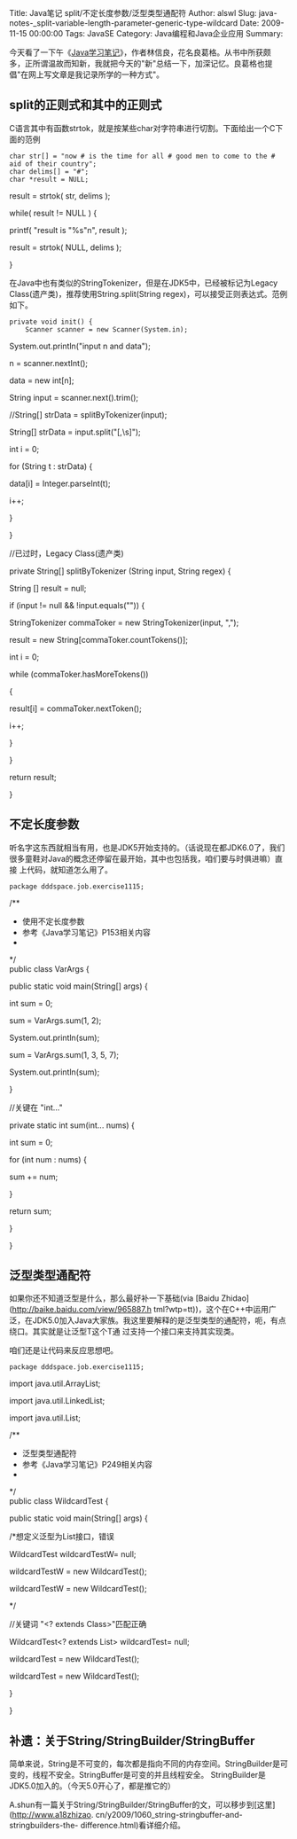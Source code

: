 Title: Java笔记 split/不定长度参数/泛型类型通配符
Author: alswl
Slug: java-notes-_split-variable-length-parameter-generic-type-wildcard
Date: 2009-11-15 00:00:00
Tags: JavaSE
Category: Java编程和Java企业应用
Summary: 

今天看了一下午《[Java学习笔记](http://www.douban.com/subject/2057790/)》，作者林信良，花名良葛格。从书中所获颇
多，正所谓温故而知新，我就把今天的"新"总结一下，加深记忆。良葛格也提倡"在网上写文章是我记录所学的一种方式"。

## split的正则式和其中的正则式

C语言其中有函数strtok，就是按某些char对字符串进行切割。下面给出一个C下面的范例

    
    char str[] = "now # is the time for all # good men to come to the # aid of their country";
    char delims[] = "#";
    char *result = NULL;

result = strtok( str, delims );

while( result != NULL ) {

printf( "result is "%s"n", result );

result = strtok( NULL, delims );

}

在Java中也有类似的StringTokenizer，但是在JDK5中，已经被标记为Legacy
Class(遗产类)，推荐使用String.split(String regex)，可以接受正则表达式。范例如下。

    
    private void init() {
    	Scanner scanner = new Scanner(System.in);

System.out.println("input n and data");

n = scanner.nextInt();

data = new int[n];

String input = scanner.next().trim();

//String[] strData = splitByTokenizer(input);

String[] strData = input.split("[,\s]");

int i = 0;

for (String t : strData) {

data[i] = Integer.parseInt(t);

i++;

}

}

//已过时，Legacy Class(遗产类)

private String[] splitByTokenizer (String input, String regex) {

String [] result = null;

if (input != null && !input.equals("")) {

StringTokenizer commaToker = new StringTokenizer(input, ",");

result = new String[commaToker.countTokens()];

int i = 0;

while (commaToker.hasMoreTokens())

{

result[i] = commaToker.nextToken();

i++;

}

}

return result;

}

## 不定长度参数

听名字这东西就相当有用，也是JDK5开始支持的。（话说现在都JDK6.0了，我们很多童鞋对Java的概念还停留在最开始，其中也包括我，咱们要与时俱进嘛）直接
上代码，就知道怎么用了。

    
    package dddspace.job.exercise1115;

/**

* 使用不定长度参数  
* 参考《Java学习笔记》P153相关内容  
*   
*/  
public class VarArgs {

public static void main(String[] args) {

  
int sum = 0;

sum = VarArgs.sum(1, 2);

System.out.println(sum);

  
sum = VarArgs.sum(1, 3, 5, 7);

System.out.println(sum);

}

//关键在 "int..."

private static int sum(int... nums) {

int sum = 0;

for (int num : nums) {

sum += num;

}

return sum;

}

}

## 泛型类型通配符

如果你还不知道泛型是什么，那么最好补一下基础(via [Baidu Zhidao](http://baike.baidu.com/view/965887.h
tml?wtp=tt))，这个在C++中运用广泛，在JDK5.0加入Java大家族。我这里要解释的是泛型类型的通配符，呃，有点绕口。其实就是让泛型T这个T通
过支持一个接口来支持其实现类。

咱们还是让代码来反应思想吧。

    
    package dddspace.job.exercise1115;

import java.util.ArrayList;

import java.util.LinkedList;

import java.util.List;

/**

* 泛型类型通配符  
* 参考《Java学习笔记》P249相关内容  
*  
*/  
public class WildcardTest<T> {

public static void main(String[] args) {

  
/*想定义泛型为List接口，错误

WildcardTest<List> wildcardTestW= null;

wildcardTestW = new WildcardTest<ArrayList>();

wildcardTestW = new WildcardTest<LinkedList>();

*/  
  
//关键词 "<? extends Class>"匹配正确

WildcardTest<? extends List> wildcardTest= null;

wildcardTest = new WildcardTest<ArrayList>();

wildcardTest = new WildcardTest<LinkedList>();

}

}

## 补遗：关于String/StringBuilder/StringBuffer

简单来说，String是不可变的，每次都是指向不同的内存空间。StringBuilder是可变的，线程不安全。StringBuffer是可变的并且线程安全。
StringBuilder是JDK5.0加入的。（今天5.0开心了，都是推它的）

A.shun有一篇关于String/StringBuilder/StringBuffer的文，可以移步到[这里](http://www.a18zhizao.
cn/y2009/1060_string-stringbuffer-and-stringbuilders-the-
difference.html)看详细介绍。

